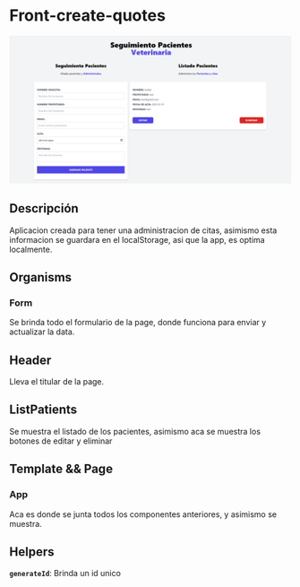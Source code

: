 # Front-create-quotes
![](./public/img.png)

## Descripción
Aplicacion creada para tener una administracion de citas, asimismo esta informacion se guardara en el localStorage, asi que la app, es optima localmente.

## Organisms
### Form
Se brinda todo el formulario de la page, donde funciona para enviar y actualizar la data.

## Header
Lleva el titular de la page.

## ListPatients
Se muestra el listado de los pacientes, asimismo aca se muestra los botones de editar y eliminar

## Template && Page
### App
Aca es donde se junta todos los componentes anteriores, y asimismo se muestra.

## Helpers
**`generateId`**: Brinda un id unico
